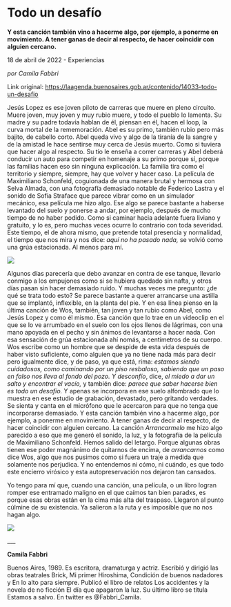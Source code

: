 # Todo un desafío

**Y esta canción también vino a hacerme algo, por ejemplo, a ponerme en movimiento. A tener ganas de decir al respecto, de hacer coincidir con alguien cercano.**

18 de abril de 2022 - Experiencias

_por Camila Fabbri_

Link original: https://laagenda.buenosaires.gob.ar/contenido/14033-todo-un-desafio



Jesús Lopez es ese joven piloto de carreras que muere en pleno circuito. Muere joven, muy joven y muy rubio muere, y todo el pueblo lo lamenta. Su madre y su padre todavía hablan de él, piensan en él, hacen el loop, la curva mortal de la rememoración. Abel es su primo, también rubio pero más bajito, de cabello corto. Abel queda vivo y algo de la tiranía de la sangre y de la amistad le hace sentirse muy cerca de Jesús muerto. Como si tuviera que hacer algo al respecto. Su tío le enseña a correr carreras y Abel deberá conducir un auto para competir en homenaje a su primo porque sí, porque las familias hacen eso sin ninguna explicación. La familia tira como el territorio y siempre, siempre, hay que volver y hacer caso. La película de Maximiliano Schonfeld, coguionada de una manera brutal y hermosa con Selva Almada, con una fotografía demasiado notable de Federico Lastra y el sonido de Sofía Straface que parece vibrar como en un simulador mecánico, esa película me hizo algo. Ese algo se parece bastante a haberse levantado del suelo y ponerse a andar, por ejemplo, después de mucho tiempo de no haber podido. Como si caminar hacia adelante fuera liviano y gratuito, y lo es, pero muchas veces ocurre lo contrario con toda severidad. Este tiempo, el de ahora mismo, que pretende total presencia y normalidad, el tiempo que nos mira y nos dice: *aquí no ha pasado nada,* se volvió como una grúa estacionada. Al menos para mí.




![](https://cdn.feater.me/files/images/205659/830ab512-2c27-4727-a535-568cf27bec14.png)




Algunos días parecería que debo avanzar en contra de ese tanque, llevarlo conmigo a los empujones como si se hubiera quedado sin nafta, y otros días pasan sin hacer demasiado ruido. Y muchas veces me pregunto: ¿de qué se trata todo esto? Se parece bastante a querer arrancarse una astilla que se implantó, inflexible, en la planta del pie. Y en esa línea pienso en la última canción de Wos, también, tan joven y tan rubio como Abel, como Jesús Lopez y como él mismo. Esa canción que lo trae en un videoclip en el que se lo ve arrumbado en el suelo con los ojos llenos de lágrimas, con una mano apoyada en el pecho y sin ánimos de levantarse a hacer nada. Con esa sensación de grúa estacionada ahí nomás, a centímetros de su cuerpo. Wos escribe como un hombre que se despide de esta vida después de haber visto suficiente, como alguien que ya no tiene nada más para decir pero igualmente dice, y de paso, ya que está, rima: *estamos siendo cuidadosos, como caminando por un piso resbaloso, sabiendo que un paso en falso nos lleva al fondo del pozo. Y desconfío*, dice, *el miedo a dar un salto y encontrar el vacío,* y también dice: *parece que saber hacerse bien es todo un desafío.* Y apenas se incorpora en ese suelo alfombrado que lo muestra en ese estudio de grabación, devastado, pero gritando verdades. Se sienta y canta en el micrófono que le acercaron para que no tenga que incorporarse demasiado. Y esta canción también vino a hacerme algo, por ejemplo, a ponerme en movimiento. A tener ganas de decir al respecto, de hacer coincidir con alguien cercano. La canción *Arrancarmelo* me hizo algo parecido a eso que me generó el sonido, la luz, y la fotografía de la película de Maximiliano Schonfeld. Hemos salido del letargo. Porque algunas obras tienen ese poder magnánimo de quitarnos de encima, de *arrancarnos* como dice Wos, algo que nos pusimos como si fuera un traje a medida que solamente nos perjudica. Y no entendemos ni cómo, ni cuándo, es que todo este encierro virósico y esta autopreservación nos dejaron tan cansados.




Yo tengo para mí que, cuando una canción, una película, o un libro logran romper ese entramado maligno en el que caímos tan bien paradxs, es porque esas obras están en la cima más alta del traspaso. Llegaron al punto cúlmine de su existencia. Ya salieron a la ruta y es imposible que no nos hagan algo.




[![](https://img.youtube.com/vi/RNLsc_DWDUw/0.jpg)](https://www.youtube.com/watch?v=RNLsc_DWDUw)




\_\_\_




**Camila Fabbri**




Buenos Aires, 1989. Es escritora, dramaturga y actriz. Escribió y dirigió las obras teatrales Brick, Mi primer Hiroshima, Condición de buenos nadadores y En lo alto para siempre. Publicó el libro de relatos Los accidentes y la novela de no ficción El día que apagaron la luz. Su último libro se titula Estamos a salvo. En twitter es @Fabbri\_Camila.



